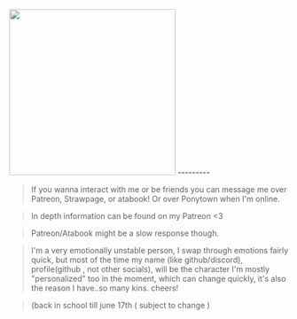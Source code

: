  <img src="https://i.pinimg.com/1200x/ad/32/68/ad3268852ded388074d0f13a65d213da.jpg" width="300"> 
---------

> If you wanna interact with me or be friends you can message me over Patreon, Strawpage, or atabook! Or over Ponytown when I'm online.

> In depth information can be found on my Patreon <3

> Patreon/Atabook might be a slow response though.

> I'm a very emotionally unstable person, I swap through emotions fairly quick, but most of the time my name (like github/discord), profile(github , not other socials), will be the character I'm mostly "personalized" too in the moment, which can change quickly, it's also the reason I have..so many kins. cheers!

> (back in school till june 17th ( subject to change )
